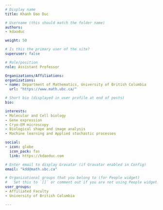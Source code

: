```yaml
---
# Display name
title: Khanh Dao Duc

# Username (this should match the folder name)
authors:
- kdaoduc

weight: 50

# Is this the primary user of the site?
superuser: false

# Role/position
role: Assistant Professor

Organizations/Affiliations:
organizations:
- name: Department of Mathematics, University of British Columbia
  url: "https://www.math.ubc.ca/"

# Short bio (displayed in user profile at end of posts)
bio:

interests:
- Molecular and Cell biology
- Gene expression
- Cryo-EM microscopy
- Biological shape and image analysis
- Machine learning and Applied stochastic processes

social:
- icon: globe
  icon_pack: fas
  link: https://kdaoduc.com

# Enter email to display Gravatar (if Gravatar enabled in Config)
email: "kdd@math.ubc.ca"

# Organizational groups that you belong to (for People widget)
#   Set this to `[]` or comment out if you are not using People widget.
user_groups:
- Affiliated Faculty
- University of British Columbia

---
```

